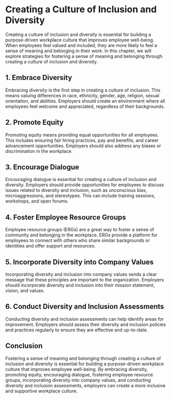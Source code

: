 Creating a Culture of Inclusion and Diversity
====================================================================================================

Creating a culture of inclusion and diversity is essential for building a purpose-driven workplace culture that improves employee well-being. When employees feel valued and included, they are more likely to feel a sense of meaning and belonging in their work. In this chapter, we will explore strategies for fostering a sense of meaning and belonging through creating a culture of inclusion and diversity.

1\. Embrace Diversity
--------------------

Embracing diversity is the first step in creating a culture of inclusion. This means valuing differences in race, ethnicity, gender, age, religion, sexual orientation, and abilities. Employers should create an environment where all employees feel welcome and appreciated, regardless of their backgrounds.

2\. Promote Equity
-----------------

Promoting equity means providing equal opportunities for all employees. This includes ensuring fair hiring practices, pay and benefits, and career advancement opportunities. Employers should also address any biases or discrimination in the workplace.

3\. Encourage Dialogue
---------------------

Encouraging dialogue is essential for creating a culture of inclusion and diversity. Employers should provide opportunities for employees to discuss issues related to diversity and inclusion, such as unconscious bias, microaggressions, and stereotypes. This can include training sessions, workshops, and open forums.

4\. Foster Employee Resource Groups
----------------------------------

Employee resource groups (ERGs) are a great way to foster a sense of community and belonging in the workplace. ERGs provide a platform for employees to connect with others who share similar backgrounds or identities and offer support and resources.

5\. Incorporate Diversity into Company Values
--------------------------------------------

Incorporating diversity and inclusion into company values sends a clear message that these principles are important to the organization. Employers should incorporate diversity and inclusion into their mission statement, vision, and values.

6\. Conduct Diversity and Inclusion Assessments
----------------------------------------------

Conducting diversity and inclusion assessments can help identify areas for improvement. Employers should assess their diversity and inclusion policies and practices regularly to ensure they are effective and up-to-date.

Conclusion
----------

Fostering a sense of meaning and belonging through creating a culture of inclusion and diversity is essential for building a purpose-driven workplace culture that improves employee well-being. By embracing diversity, promoting equity, encouraging dialogue, fostering employee resource groups, incorporating diversity into company values, and conducting diversity and inclusion assessments, employers can create a more inclusive and supportive workplace culture.
